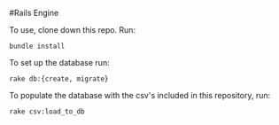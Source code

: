 #Rails Engine

To use, clone down this repo. Run: 

`bundle install` 

To set up the database run:

`rake db:{create, migrate}`

To populate the database with the csv's included in this repository, run:

`rake csv:load_to_db`


